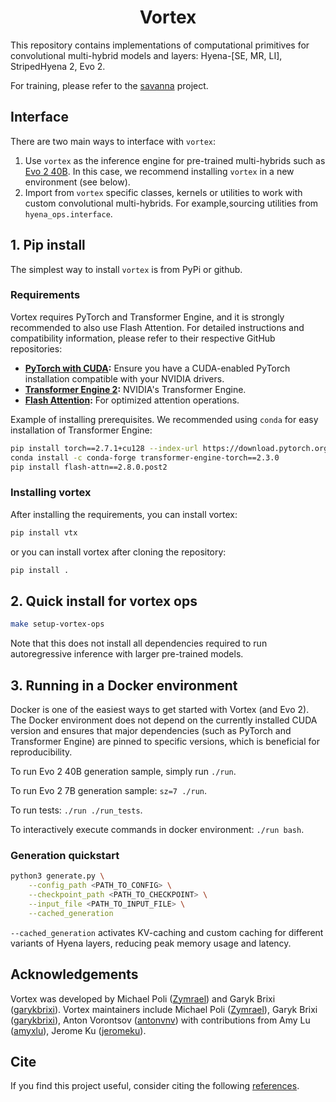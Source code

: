<div align="center">

# Vortex

</div>


This repository contains implementations of computational primitives for convolutional multi-hybrid models and layers: Hyena-[SE, MR, LI], StripedHyena 2, Evo 2.

For training, please refer to the [savanna](https://github.com/Zymrael/savanna/) project.

## Interface

There are two main ways to interface with `vortex`:

1. Use `vortex` as the inference engine for pre-trained multi-hybrids such as [Evo 2 40B](configs/evo2-40b-1m.yml). In this case, we recommend installing `vortex` in a new environment (see below).
2. Import from `vortex` specific classes, kernels or utilities to work with custom convolutional multi-hybrids. For example,sourcing utilities from `hyena_ops.interface`.

## 1. Pip install

The simplest way to install `vortex` is from PyPi or github.

### Requirements
Vortex requires PyTorch and Transformer Engine, and it is strongly recommended to also use Flash Attention. For detailed instructions and compatibility information, please refer to their respective GitHub repositories:

*   **[PyTorch with CUDA](https://github.com/pytorch/pytorch):** Ensure you have a CUDA-enabled PyTorch installation compatible with your NVIDIA drivers.
*   **[Transformer Engine 2](https://github.com/NVIDIA/TransformerEngine):** NVIDIA's Transformer Engine.
*   **[Flash Attention](https://github.com/Dao-AILab/flash-attention/tree/main):** For optimized attention operations.

Example of installing prerequisites. We recommended using `conda` for easy installation of Transformer Engine:
```bash
pip install torch==2.7.1+cu128 --index-url https://download.pytorch.org/whl/test/cu128 #use appropriate version for your system
conda install -c conda-forge transformer-engine-torch==2.3.0
pip install flash-attn==2.8.0.post2
```

### Installing vortex
After installing the requirements, you can install vortex:
```bash
pip install vtx
```
or you can install vortex after cloning the repository:
```bash
pip install .
```

## 2. Quick install for vortex ops

```bash
make setup-vortex-ops
```
Note that this does not install all dependencies required to run autoregressive inference with larger pre-trained models.

## 3. Running in a Docker environment

Docker is one of the easiest ways to get started with Vortex (and Evo 2). The
Docker environment does not depend on the currently installed CUDA version and
ensures that major dependencies (such as PyTorch and Transformer Engine) are
pinned to specific versions, which is beneficial for reproducibility.

To run Evo 2 40B generation sample, simply run `./run`.

To run Evo 2 7B generation sample: `sz=7 ./run`.

To run tests: `./run ./run_tests`.

To interactively execute commands in docker environment: `./run bash`.

### Generation quickstart

```bash
python3 generate.py \
    --config_path <PATH_TO_CONFIG> \
    --checkpoint_path <PATH_TO_CHECKPOINT> \
    --input_file <PATH_TO_INPUT_FILE> \
    --cached_generation
```
`--cached_generation` activates KV-caching and custom caching for different variants of Hyena layers, reducing peak memory usage and latency.


## Acknowledgements

Vortex was developed by Michael Poli ([Zymrael](https://github.com/Zymrael)) and Garyk Brixi ([garykbrixi](https://github.com/garykbrixi)). Vortex maintainers include Michael Poli ([Zymrael](https://github.com/Zymrael)), Garyk Brixi ([garykbrixi](https://github.com/garykbrixi)), Anton Vorontsov ([antonvnv](https://github.com/antonvnv)) with contributions from Amy Lu ([amyxlu](https://github.com/amyxlu)), Jerome Ku ([jeromeku](https://github.com/jeromeku)).

## Cite

If you find this project useful, consider citing the following [references](CITE.md).